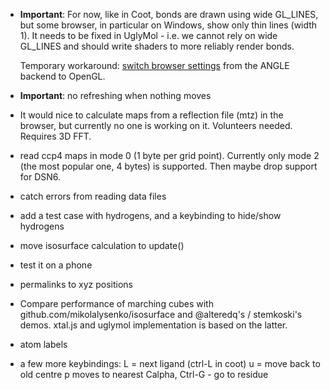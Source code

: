
- **Important**:
  For now, like in Coot, bonds are drawn using wide GL_LINES,
  but some browser, in particular on Windows, show only thin lines (width 1).
  It needs to be fixed in UglyMol - i.e. we cannot rely on wide GL_LINES
  and should write shaders to more reliably render bonds.

  Temporary workaround: [switch browser settings](https://github.com/mrdoob/three.js/wiki/How-to-use-OpenGL-or-ANGLE-rendering-on-Windows)
  from the ANGLE backend to OpenGL.

- **Important**: no refreshing when nothing moves

- It would nice to calculate maps from a reflection file (mtz)
  in the browser, but currently no one is working on it. Volunteers needed.
  Requires 3D FFT.

- read ccp4 maps in mode 0 (1 byte per grid point).
  Currently only mode 2 (the most popular one, 4 bytes)
  is supported. Then maybe drop support for DSN6.

- catch errors from reading data files

- add a test case with hydrogens,
  and a keybinding to hide/show hydrogens

- move isosurface calculation to update()

- test it on a phone

- permalinks to xyz positions

- Compare performance of marching cubes with
  github.com/mikolalysenko/isosurface and @alteredq's / stemkoski's demos.
  xtal.js and uglymol implementation is based on the latter.

- atom labels

- a few more keybindings:
  L = next ligand (ctrl-L in coot)
  u = move back to old centre
  p moves to nearest Calpha,
  Ctrl-G - go to residue

